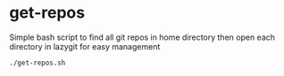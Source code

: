 # get-repos

Simple bash script to find all git repos in home directory
then open each directory in lazygit for easy management

```bash
./get-repos.sh
```
